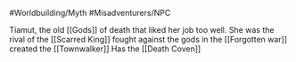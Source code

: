 #Worldbuilding/Myth #Misadventurers/NPC 

Tiamut, the old [[Gods]] of death that liked her job too well.
She was the rival of the [[Scarred King]] 
fought against the gods in the [[Forgotten war]]
created the [[Townwalker]]
Has the [[Death Coven]]